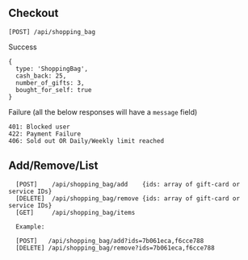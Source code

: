 Checkout
--------

```
[POST] /api/shopping_bag
```

Success

```
{ 
  type: 'ShoppingBag', 
  cash_back: 25, 
  number_of_gifts: 3,
  bought_for_self: true
}
```

Failure (all the below responses will have a `message` field)

```
401: Blocked user
422: Payment Failure
406: Sold out OR Daily/Weekly limit reached
```

Add/Remove/List
---------------

```
  [POST]    /api/shopping_bag/add    {ids: array of gift-card or service IDs}
  [DELETE]  /api/shopping_bag/remove {ids: array of gift-card or service IDs}
  [GET]     /api/shopping_bag/items
  
  Example: 
  
  [POST]   /api/shopping_bag/add?ids=7b061eca,f6cce788
  [DELETE] /api/shopping_bag/remove?ids=7b061eca,f6cce788
```
